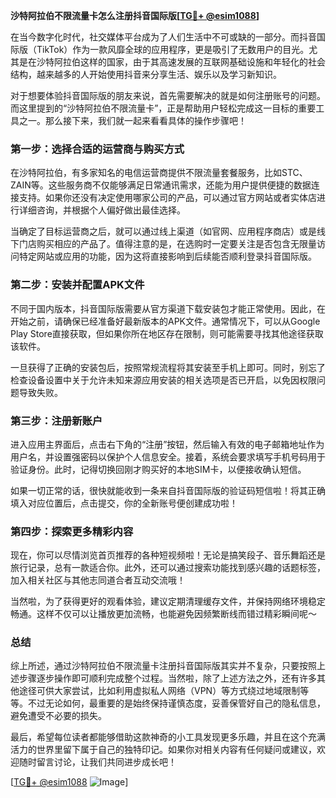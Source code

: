**沙特阿拉伯不限流量卡怎么注册抖音国际版[[TG💪+ @esim1088](https://t.me/s/esim1088)]**

在当今数字化时代，社交媒体平台成为了人们生活中不可或缺的一部分。而抖音国际版（TikTok）作为一款风靡全球的应用程序，更是吸引了无数用户的目光。尤其是在沙特阿拉伯这样的国家，由于其高速发展的互联网基础设施和年轻化的社会结构，越来越多的人开始使用抖音来分享生活、娱乐以及学习新知识。

对于想要体验抖音国际版的朋友来说，首先需要解决的就是如何注册账号的问题。而这里提到的“沙特阿拉伯不限流量卡”，正是帮助用户轻松完成这一目标的重要工具之一。那么接下来，我们就一起来看看具体的操作步骤吧！

### 第一步：选择合适的运营商与购买方式

在沙特阿拉伯，有多家知名的电信运营商提供不限流量套餐服务，比如STC、ZAIN等。这些服务商不仅能够满足日常通讯需求，还能为用户提供便捷的数据连接支持。如果你还没有决定使用哪家公司的产品，可以通过官方网站或者实体店进行详细咨询，并根据个人偏好做出最佳选择。

当确定了目标运营商之后，就可以通过线上渠道（如官网、应用程序商店）或是线下门店购买相应的产品了。值得注意的是，在选购时一定要关注是否包含无限量访问特定网站或应用的功能，因为这将直接影响到后续能否顺利登录抖音国际版。

### 第二步：安装并配置APK文件

不同于国内版本，抖音国际版需要从官方渠道下载安装包才能正常使用。因此，在开始之前，请确保已经准备好最新版本的APK文件。通常情况下，可以从Google Play Store直接获取，但如果你所在地区存在限制，则可能需要寻找其他途径获取该软件。

一旦获得了正确的安装包后，按照常规流程将其安装至手机上即可。同时，别忘了检查设备设置中关于允许未知来源应用安装的相关选项是否已开启，以免因权限问题导致失败。

### 第三步：注册新账户

进入应用主界面后，点击右下角的“注册”按钮，然后输入有效的电子邮箱地址作为用户名，并设置强密码以保护个人信息安全。接着，系统会要求填写手机号码用于验证身份。此时，记得切换回刚才购买好的本地SIM卡，以便接收确认短信。

如果一切正常的话，很快就能收到一条来自抖音国际版的验证码短信啦！将其正确填入对应位置后，点击提交，你的全新账号便创建成功啦！

### 第四步：探索更多精彩内容

现在，你可以尽情浏览首页推荐的各种短视频啦！无论是搞笑段子、音乐舞蹈还是旅行记录，总有一款适合你。此外，还可以通过搜索功能找到感兴趣的话题标签，加入相关社区与其他志同道合者互动交流哦！

当然啦，为了获得更好的观看体验，建议定期清理缓存文件，并保持网络环境稳定畅通。这样不仅可以让播放更加流畅，也能避免因频繁断线而错过精彩瞬间呢～

### 总结

综上所述，通过沙特阿拉伯不限流量卡注册抖音国际版其实并不复杂，只要按照上述步骤逐步操作即可顺利完成整个过程。当然啦，除了上述方法之外，还有许多其他途径可供大家尝试，比如利用虚拟私人网络（VPN）等方式绕过地域限制等等。不过无论如何，最重要的是始终保持谨慎态度，妥善保管好自己的隐私信息，避免遭受不必要的损失。

最后，希望每位读者都能够借助这款神奇的小工具发现更多乐趣，并且在这个充满活力的世界里留下属于自己的独特印记。如果你对相关内容有任何疑问或建议，欢迎随时留言讨论，让我们共同进步成长吧！

[[TG💪+ @esim1088](https://t.me/s/esim1088) ![Image](https://i.postimg.cc/4NQfJmqS/Snipaste-2025-05-13-00-14-12.png)]